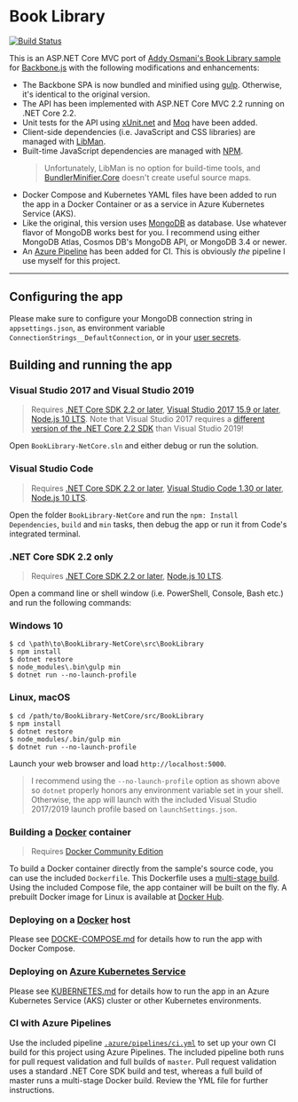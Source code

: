 # Book Library
[![Build Status](https://joergjooss.visualstudio.com/BookLibrary-NetCore/_apis/build/status/BookLibrary-NetCore-Container-GitHub-CI?branchName=master)](https://joergjooss.visualstudio.com/BookLibrary-NetCore/_build/latest?definitionId=9&branchName=master)

This is an ASP.NET Core MVC port of [Addy Osmani's Book Library sample](https://github.com/addyosmani/backbone-fundamentals/tree/gh-pages/practicals/exercise-2)
for [Backbone.js](http://backbonejs.org/) with the following modifications and enhancements:
- The Backbone SPA is now bundled and minified using [gulp](http://gulpjs.com/). Otherwise, it's identical to the original version.
- The API has been implemented with ASP.NET Core MVC 2.2 running on .NET Core 2.2. 
- Unit tests for the API using [xUnit.net](https://github.com/xunit/xunit) and [Moq](https://github.com/moq/moq4) have been added.
- Client-side dependencies (i.e. JavaScript and CSS libraries) are managed with [LibMan](https://github.com/aspnet/LibraryManager/).
- Built-time JavaScript dependencies are managed with [NPM](https://www.npmjs.com/). 
    >Unfortunately, LibMan is no option for build-time tools, and [BundlerMinifier.Core](https://github.com/madskristensen/BundlerMinifier) doesn't create useful source maps.   
- Docker Compose and Kubernetes YAML files have been added to run the app in a Docker Container or as a service in Azure Kubernetes Service (AKS). 
- Like the original, this version uses [MongoDB](https://www.mongodb.com/) as database. Use whatever flavor of MongoDB works best for you. I recommend using either MongoDB Atlas, Cosmos DB's MongoDB API, or MongoDB 3.4 or newer.
- An [Azure Pipeline](https://azure.microsoft.com/en-us/services/devops/pipelines/) has been added for CI. This is obviously _the_ pipeline I use myself for this project.

****
## Configuring the app
Please make sure to configure your MongoDB connection string in `appsettings.json`, as environment variable `ConnectionStrings__DefaultConnection`, or in your [user secrets](https://docs.microsoft.com/en-us/aspnet/core/security/app-secrets).

## Building and running the app

### Visual Studio 2017 and Visual Studio 2019
>Requires [.NET Core SDK 2.2 or later](https://www.microsoft.com/net/download/core), [Visual Studio 2017 15.9 or later](https://www.visualstudio.com/download), [Node.js 10 LTS](https://nodejs.org/en/download/). Note that Visual Studio 2017 requires a [different version of the .NET Core 2.2 SDK](https://github.com/dotnet/core/blob/master/release-notes/2.2/2.2.4/2.2.4.md) than Visual Studio 2019!

Open `BookLibrary-NetCore.sln` and either debug or run the solution. 

### Visual Studio Code
>Requires [.NET Core SDK 2.2 or later](https://www.microsoft.com/net/download/core), [Visual Studio Code 1.30 or later](https://www.visualstudio.com/download), [Node.js 10 LTS](https://nodejs.org/en/download/).
 
Open the folder `BookLibrary-NetCore` and run the `npm: Install Dependencies`, `build` and `min` tasks, then debug the app or run it from Code's integrated terminal.

### .NET Core SDK 2.2 only
>Requires [.NET Core SDK 2.2 or later](https://www.microsoft.com/net/download/core), [Node.js 10 LTS](https://nodejs.org/en/download/).

Open a command line or shell window (i.e. PowerShell, Console, Bash etc.) and run the following commands:

### Windows 10
```
$ cd \path\to\BookLibrary-NetCore\src\BookLibrary
$ npm install
$ dotnet restore
$ node_modules\.bin\gulp min
$ dotnet run --no-launch-profile
```

### Linux, macOS
```
$ cd /path/to/BookLibrary-NetCore/src/BookLibrary
$ npm install
$ dotnet restore
$ node_modules/.bin/gulp min
$ dotnet run --no-launch-profile
```

Launch your web browser and load `http://localhost:5000`. 

>I recommend using the `--no-launch-profile` option as shown above so `dotnet` properly honors any environment variable set in your shell. 
>Otherwise, the app will launch with the included Visual Studio 2017/2019 launch profile based on `launchSettings.json`.

### Building a [Docker](https://www.docker.com/community-edition) container
>Requires [Docker Community Edition](https://store.docker.com/search?type=edition&offering=community)

To build a Docker container directly from the sample's source code, you can use the included `Dockerfile`. This Dockerfile uses a [multi-stage build](https://docs.docker.com/engine/userguide/eng-image/multistage-build/). Using the included Compose file, the app container will be built on the fly. A prebuilt Docker image for Linux is available at [Docker Hub](https://hub.docker.com/r/joergjo/booklibrary-netcore/). 

### Deploying on a [Docker](https://www.docker.com/community-edition) host
Please see [DOCKE-COMPOSE.md](docs/DOCKER-COMPOSE.md) for details how to run the app with Docker Compose.

### Deploying on [Azure Kubernetes Service](https://docs.microsoft.com/en-us/azure/aks/)
Please see [KUBERNETES.md](docs/KUBERNETES.md) for details how to run the app in an Azure Kubernetes Service (AKS) cluster or other Kubernetes environments.

### CI with Azure Pipelines
Use the included pipeline [`.azure/pipelines/ci.yml`](./.azure/pipelines/ci.yml) to set up your own CI build for this project using Azure Pipelines. The included pipeline both runs for pull request validation and full builds of `master`. Pull request validation uses a standard .NET Core SDK build and test, whereas a full build of master runs a multi-stage Docker build. Review the YML file for further instructions. 